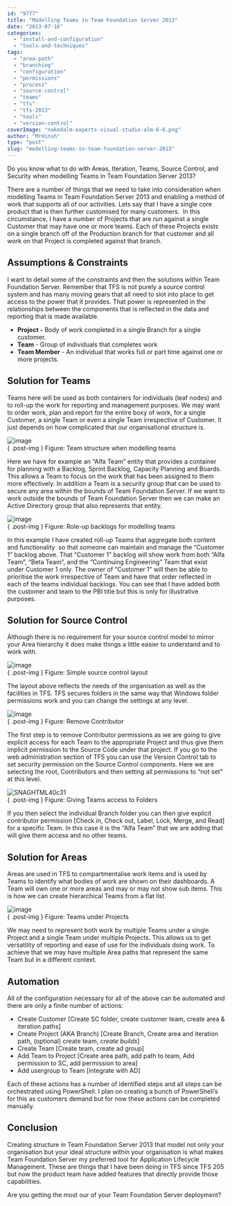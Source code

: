 ```yaml
---
id: "9777"
title: "Modelling Teams in Team Foundation Server 2013"
date: "2013-07-16"
categories: 
  - "install-and-configuration"
  - "tools-and-techniques"
tags: 
  - "area-path"
  - "branching"
  - "configuration"
  - "permissions"
  - "process"
  - "source-control"
  - "teams"
  - "tfs"
  - "tfs-2013"
  - "tools"
  - "version-control"
coverImage: "nakedalm-experts-visual-studio-alm-6-6.png"
author: "MrHinsh"
type: "post"
slug: "modelling-teams-in-team-foundation-server-2013"
---
```


Do you know what to do with Areas, Iteration, Teams, Source Control, and Security when modelling Teams in Team Foundation Server 2013?

There are a number of things that we need to take into consideration when modelling Teams in Team Foundation Server 2013 and enabling a method of work that supports all of our activities. Lets say that I have a single core product that is then further customised for many customers.  In this circumstance, I have a number of Projects that are run against a single Customer that may have one or more teams. Each of these Projects exists on a single branch off of the Production branch for that customer and all work on that Project is completed against that branch.

## Assumptions & Constraints

I want to detail some of the constraints and then the solutions within Team Foundation Server. Remember that TFS is not purely a source control system and has many moving gears that all need to slot into place to get access to the power that it provides. That power is represented in the relationships between the components that is reflected in the data and reporting that is made available.

- **Project -** Body of work completed in a single Branch for a single customer.
- **Team** - Group of individuals that completes work
- **Team Member** - An individual that works full or part time against one or more projects.

## Solution for Teams

Teams here will be used as both containers for individuals (leaf nodes) and to roll-up the work for reporting and management purposes. We may want to order work, plan and report for the entire boxy of work, for a single Customer, a single Team or even a single Team irrespective of Customer. It just depends on how complicated that our organisational structure is.

![image](images/image25-1-1.png "image")  
{ .post-img }
Figure: Team structure when modelling teams

Here we have for example an “Alfa Team” entity that provides a container for planning with a Backlog, Sprint Backlog, Capacity Planning and Boards. This allows a Team to focus on the work that has been assigned to them more effectively. In addition a Team is a security group that can be used to secure any area within the bounds of Team Foundation Server. If we want to work outside the bounds of Team Foundation Server then we can make an Active Directory group that also represents that entity.

![image](images/image30-4-4.png "image")  
{ .post-img }
Figure: Role-up backlogs for modelling teams

In this example I have created roll-up Teams that aggregate both content and functionality  so that someone can maintain and manage the “Customer 1” backlog above. That “Customer 1” backlog will show work from both “Alfa Team”, “Beta Team”, and the “Continuing Engineering” Team that exist under Customer 1 only. The owner of “Customer 1” will then be able to prioritise the work irrespective of Team and have that order reflected in each of the teams individual backlogs. You can see that I have added both the customer and team to the PBI title but this is only for illustrative purposes.

## Solution for Source Control

Although there is no requirement for your source control model to mirror your Area hierarchy it does make things a little easier to understand and to work with.

![image](images/image27-2-2.png "image")  
{ .post-img }
Figure: Simple source control layout

The layout above reflects the needs of the organisation as well as the facilities in TFS. TFS secures folders in the same way that Windows folder permissions work and you can change the settings at any level.

![image](images/image31-5-5.png "image")  
{ .post-img }
Figure: Remove Contributor

The first step is to remove Contributor permissions as we are going to give explicit access for each Team to the appropriate Project and thus give them implicit permission to the Source Code under that project. If you go to the web administration section of TFS you can use the Version Control tab to set security permission on the Source Control components. Here we are selecting the root, Contributors and then setting all permissions to “not set” at this level.

![SNAGHTML40c31](images/SNAGHTML40c31-7-7.png "SNAGHTML40c31")  
{ .post-img }
Figure: Giving Teams access to Folders

If you then select the individual Branch folder you can then give explicit contributor permission \[Check in, Check out, Label, Lock, Merge, and Read\] for a specific Team. In this case it is the “Alfa Team” that we are adding that will give them access and no other teams.

## Solution for Areas

Areas are used in TFS to compartmentalise work items and is used by Teams to identify what bodies of work are shown on their dashboards. A Team will own one or more areas and may or may not show sub items. This is how we can create hierarchical Teams from a flat list.

![image](images/image29-3-3.png "image")  
{ .post-img }
Figure: Teams under Projects

We may need to represent both work by multiple Teams under a single Project and a single Team under multiple Projects. This allows us to get versatility of reporting and ease of use for the individuals doing work. To achieve that we may have multiple Area paths that represent the same Team but in a different context.

## Automation

All of the configuration necessary for all of the above can be automated and there are only a finite number of actions:

- Create Customer \[Create SC folder, create customer team, create area & iteration paths\]
- Create Project (AKA Branch) \[Create Branch, Create area and iteration path, (optional) create team, _create builds_\]
- Create Team \[Create team, create ad group\]
- Add Team to Project \[Create area path, add path to team, Add permission to SC, add permission to area\]
- Add usergroup to Team \[integrate with AD\]

Each of these actions has a number of identified steps and all steps can be orchestrated using PowerShell. I plan on creating a bunch of PowerShell’s for this as customers demand but for now these actions can be completed manually.

## Conclusion

Creating structure in Team Foundation Server 2013 that model not only your organisation but your ideal structure within your organisation is what makes Team Foundation Server my preferred tool for Application Lifecycle Management. These are things that I have been doing in TFS since TFS 205 but now the product team have added features that directly provide those capabilities.

Are you getting the most our of your Team Foundation Server deployment?


